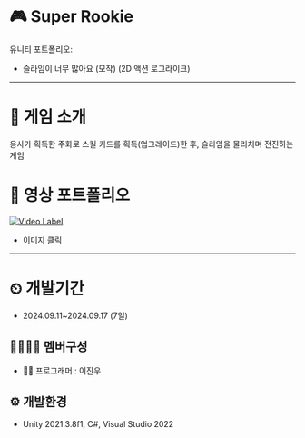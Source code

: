 # 🎮 Super Rookie
유니티 포트폴리오: 
- 슬라임이 너무 많아요 (모작) (2D 액션 로그라이크)

---

# 📣 게임 소개
용사가 획득한 주화로 스킬 카드를 획득(업그레이드)한 후, 슬라임을 물리치며 전진하는 게임

# 🎥 영상 포트폴리오
[![Video Label](http://img.youtube.com/vi/CSjKfJ8EfFE/0.jpg)](https://www.youtube.com/watch?v=CSjKfJ8EfFE)
- 이미지 클릭

---

# ⏲ 개발기간
-  2024.09.11~2024.09.17 (7일)

## 👨‍👨‍👧‍👧 멤버구성
- 👨‍💻 프로그래머 : 이진우

## ⚙️ 개발환경
- Unity 2021.3.8f1, C#, Visual Studio 2022 

